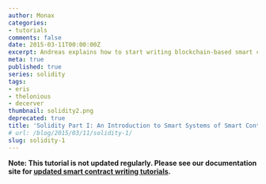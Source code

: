 ```yaml
---
author: Monax
categories:
- tutorials
comments: false
date: 2015-03-11T00:00:00Z
excerpt: Andreas explains how to start writing blockchain-based smart contract systems.
meta: true
published: true
series: solidity
tags:
- eris
- thelonious
- decerver
thumbnail: solidity2.png
deprecated: true
title: 'Solidity Part I: An Introduction to Smart Systems of Smart Contracts'
# url: /blog/2015/03/11/solidity-1/
slug: solidity-1
---
```


**Note: This tutorial is not updated regularly. Please see our documentation site for [updated smart contract writing tutorials](/docs/solidity/).**
